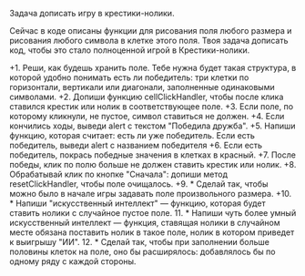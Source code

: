 Задача дописать игру в крестики-нолики.

Сейчас в коде описаны функции для рисования поля любого размера и рисования любого символа в клетке этого поля.
Твоя задача дописать код, чтобы это стало полноценной игрой в Крестики-нолики.

+1. Реши, как будешь хранить поле. Тебе нужна будет такая структура, в которой удобно понимать есть ли победитель: три клетки по горизонтали, вертикали или диагонали, заполненные одинаковыми символами.
+2. Допиши функцию cellClickHandler, чтобы после клика ставился крестик или нолик в соответствующее поле.
+3. Если поле, по которому кликнули, не пустое, символ ставиться не должен.
+4. Если кончились ходы, выведи alert с текстом "Победила дружба".
+5. Напиши функцию, которая считает: есть ли уже победитель. Если есть победитель, выведи alert с названием победителя
+6. Если есть победитель, покрась победные значения в клетках в красный.
+7. После победы, клик по полю больше не должен ставить крестик или нолик.
+8. Обрабатывай клик по кнопке "Сначала": допиши метод resetClickHandler, чтобы поле очищалось.
+9. \* Сделай так, чтобы можно было в начале игры задавать поле произвольного размера.
+10. \* Напиши "искусственный интеллект" — функцию, которая будет ставить нолики с случайное пустое поле.
11. \* Напиши чуть более умный искусственный интеллект — функция, ставящая нолики в случайном месте обязана поставить нолик в такое поле, нолик в котором приведет к выигрышу "ИИ".
12. \* Сделай так, чтобы при заполнении больше половины клеток на поле, оно бы расширялось: добавлялось бы по одному ряду с каждой стороны.
